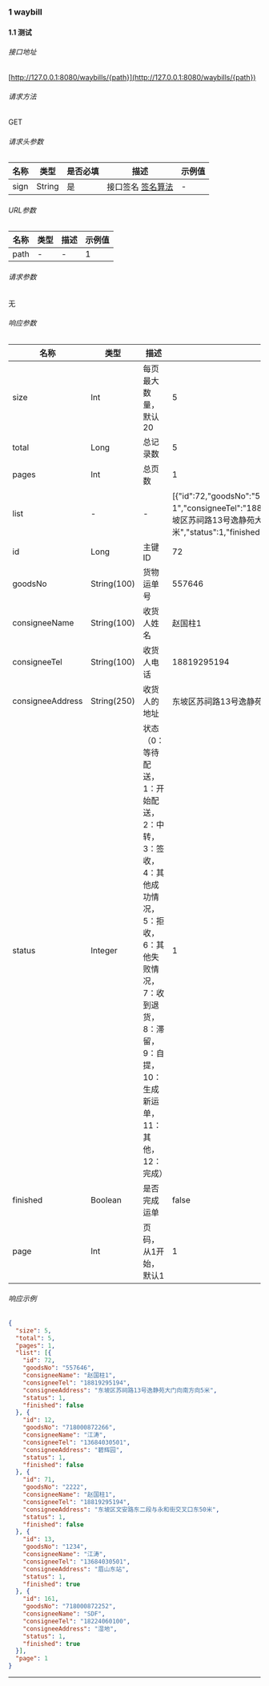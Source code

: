 ### 1 waybill ###

#### 1.1 测试 ####

###### 接口地址 ######

[http://127.0.0.1:8080/waybills/{path}](http://127.0.0.1:8080/waybills/{path})

###### 请求方法 ######
GET


###### 请求头参数 ######

|名称|类型|是否必填|描述|示例值|
|---|---|---|---|---|
| sign | String | 是 | 接口签名 <a href='html/签名算法.html' target='_blank'>签名算法</a> | \- |

###### URL参数 ######

|名称|类型|描述|示例值|
|---|---|---|---|
| path | \- | \- | 1 |

###### 请求参数 ######

无

###### 响应参数 ######

|名称|类型|描述|示例值|
|---|---|---|---|
| size | Int | 每页最大数量，默认20 | 5 |
| total | Long | 总记录数 | 5 |
| pages | Int | 总页数 | 1 |
| list | \- | \- | \[{"id":72,"goodsNo":"557646","consigneeName":"赵国柱1","consigneeTel":"18819295194","consigneeAddress":"东坡区苏祠路13号逸静苑大门向南方向5米","status":1,"finished":false}] |
| id | Long | 主键ID | 72 |
| goodsNo | String(100) | 货物运单号 | 557646 |
| consigneeName | String(100) | 收货人姓名 | 赵国柱1 |
| consigneeTel | String(100) | 收货人电话 | 18819295194 |
| consigneeAddress | String(250) | 收货人的地址 | 东坡区苏祠路13号逸静苑大门向南方向5米 |
| status | Integer | 状态（0：等待配送，1：开始配送，2：中转，3：签收，4：其他成功情况，5：拒收，6：其他失败情况，7：收到退货，8：滞留，9：自提，10：生成新运单，11：其他，12：完成） | 1 |
| finished | Boolean | 是否完成运单 | false |
| page | Int | 页码，从1开始，默认1 | 1 |

###### 响应示例 ######

```json
{
  "size": 5,
  "total": 5,
  "pages": 1,
  "list": [{
    "id": 72,
    "goodsNo": "557646",
    "consigneeName": "赵国柱1",
    "consigneeTel": "18819295194",
    "consigneeAddress": "东坡区苏祠路13号逸静苑大门向南方向5米",
    "status": 1,
    "finished": false
  }, {
    "id": 12,
    "goodsNo": "718000872266",
    "consigneeName": "江涛",
    "consigneeTel": "13684030501",
    "consigneeAddress": "碧辉园",
    "status": 1,
    "finished": false
  }, {
    "id": 71,
    "goodsNo": "2222",
    "consigneeName": "赵国柱1",
    "consigneeTel": "18819295194",
    "consigneeAddress": "东坡区文安路东二段与永和街交叉口东50米",
    "status": 1,
    "finished": false
  }, {
    "id": 13,
    "goodsNo": "1234",
    "consigneeName": "江涛",
    "consigneeTel": "13684030501",
    "consigneeAddress": "眉山东站",
    "status": 1,
    "finished": true
  }, {
    "id": 161,
    "goodsNo": "718000872252",
    "consigneeName": "SDF",
    "consigneeTel": "18224060100",
    "consigneeAddress": "湿地",
    "status": 1,
    "finished": true
  }],
  "page": 1
}
```

---
